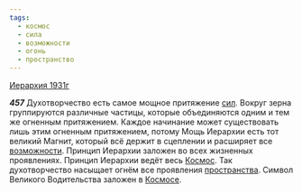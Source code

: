 ```yaml
---
tags:
  - космос
  - сила
  - возможности
  - огонь
  - пространство
---
```


[Иерархия 1931г](/agni/1931)

___457___
Духотворчество есть самое мощное притяжение [сил](/tag/#сила). Вокруг зерна группируются различные частицы, которые объединяются одним и тем же огненным притяжением. Каждое начинание может существовать лишь этим огненным притяжением, потому Мощь Иерархии есть тот великий Магнит, который всё держит в сцеплении и расширяет все [возможности](/tag/#возможности). Принцип Иерархии заложен во всех жизненных проявлениях. Принцип Иерархии ведёт весь [Космос](/tag/#космос). Так духотворчество насыщает огнём все проявления [пространства](/tag/#пространство). Символ Великого Водительства заложен в [Космосе](/tag/#космос).   

